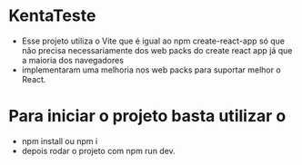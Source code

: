 # KentaTeste

 - Esse projeto utiliza o Vite que é igual ao npm create-react-app só que não precisa necessariamente dos web packs do create react app já que a maioria dos navegadores
 - implementaram uma melhoria nos web packs para suportar melhor o React.

# Para iniciar o projeto basta utilizar o 
  - npm install ou npm i
  - depois rodar o projeto com  npm run dev.
